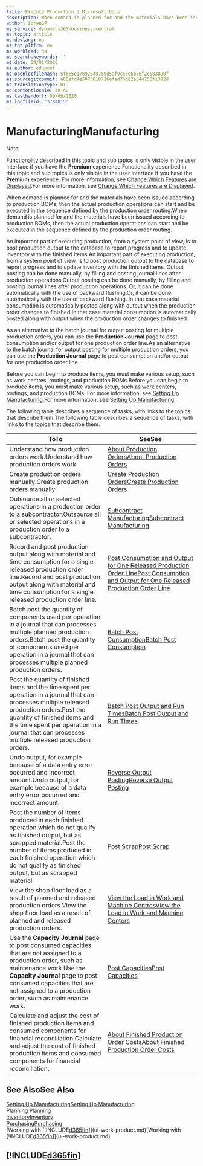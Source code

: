 ```yaml
---
title: Execute Production | Microsoft Docs
description: When demand is planned for and the materials have been issued according to production BOMs, then the actual production operations can start and be executed in the sequence defined by the production order routing.
author: SorenGP
ms.service: dynamics365-business-central
ms.topic: article
ms.devlang: na
ms.tgt_pltfrm: na
ms.workload: na
ms.search.keywords: ''
ms.date: 04/01/2020
ms.author: edupont
ms.openlocfilehash: 5f665e17892649759d5af9ce5e6b76f2c583890f
ms.sourcegitcommit: a80afd4e5075018716efad76d82a54e158f1392d
ms.translationtype: HT
ms.contentlocale: en-AU
ms.lasthandoff: 09/09/2020
ms.locfileid: "3784015"
---
```

# <a name="manufacturing"></a><span data-ttu-id="bc7ef-103">Manufacturing</span><span class="sxs-lookup"><span data-stu-id="bc7ef-103">Manufacturing</span></span>
> [!NOTE]
> <span data-ttu-id="bc7ef-104">Functionality described in this topic and sub topics is only visible in the user interface if you have the **Premium** experience.</span><span class="sxs-lookup"><span data-stu-id="bc7ef-104">Functionality described in this topic and sub topics is only visible in the user interface if you have the **Premium** experience.</span></span> <span data-ttu-id="bc7ef-105">For more information, see [Change Which Features are Displayed](ui-experiences.md).</span><span class="sxs-lookup"><span data-stu-id="bc7ef-105">For more information, see [Change Which Features are Displayed](ui-experiences.md).</span></span>

<span data-ttu-id="bc7ef-106">When demand is planned for and the materials have been issued according to production BOMs, then the actual production operations can start and be executed in the sequence defined by the production order routing.</span><span class="sxs-lookup"><span data-stu-id="bc7ef-106">When demand is planned for and the materials have been issued according to production BOMs, then the actual production operations can start and be executed in the sequence defined by the production order routing.</span></span>  

<span data-ttu-id="bc7ef-107">An important part of executing production, from a system point of view, is to post production output to the database to report progress and to update inventory with the finished items.</span><span class="sxs-lookup"><span data-stu-id="bc7ef-107">An important part of executing production, from a system point of view, is to post production output to the database to report progress and to update inventory with the finished items.</span></span> <span data-ttu-id="bc7ef-108">Output posting can be done manually, by filling and posting journal lines after production operations.</span><span class="sxs-lookup"><span data-stu-id="bc7ef-108">Output posting can be done manually, by filling and posting journal lines after production operations.</span></span> <span data-ttu-id="bc7ef-109">Or, it can be done automatically with the use of backward flushing.</span><span class="sxs-lookup"><span data-stu-id="bc7ef-109">Or, it can be done automatically with the use of backward flushing.</span></span> <span data-ttu-id="bc7ef-110">In that case material consumption is automatically posted along with output when the production order changes to finished.</span><span class="sxs-lookup"><span data-stu-id="bc7ef-110">In that case material consumption is automatically posted along with output when the production order changes to finished.</span></span>  

<span data-ttu-id="bc7ef-111">As an alternative to the batch journal for output posting for multiple production orders, you can use the **Production Journal** page to post consumption and/or output for one production order line.</span><span class="sxs-lookup"><span data-stu-id="bc7ef-111">As an alternative to the batch journal for output posting for multiple production orders, you can use the **Production Journal** page to post consumption and/or output for one production order line.</span></span>

<span data-ttu-id="bc7ef-112">Before you can begin to produce items, you must make various setup, such as work centres, routings, and production BOMs.</span><span class="sxs-lookup"><span data-stu-id="bc7ef-112">Before you can begin to produce items, you must make various setup, such as work centers, routings, and production BOMs.</span></span> <span data-ttu-id="bc7ef-113">For more information, see [Setting Up Manufacturing](production-configure-production-processes.md).</span><span class="sxs-lookup"><span data-stu-id="bc7ef-113">For more information, see [Setting Up Manufacturing](production-configure-production-processes.md).</span></span>

<span data-ttu-id="bc7ef-114">The following table describes a sequence of tasks, with links to the topics that describe them.</span><span class="sxs-lookup"><span data-stu-id="bc7ef-114">The following table describes a sequence of tasks, with links to the topics that describe them.</span></span>   

|<span data-ttu-id="bc7ef-115">**To**</span><span class="sxs-lookup"><span data-stu-id="bc7ef-115">**To**</span></span>|<span data-ttu-id="bc7ef-116">**See**</span><span class="sxs-lookup"><span data-stu-id="bc7ef-116">**See**</span></span>|  
|------------|-------------|  
|<span data-ttu-id="bc7ef-117">Understand how production orders work.</span><span class="sxs-lookup"><span data-stu-id="bc7ef-117">Understand how production orders work.</span></span>|[<span data-ttu-id="bc7ef-118">About Production Orders</span><span class="sxs-lookup"><span data-stu-id="bc7ef-118">About Production Orders</span></span>](production-about-production-orders.md)|
|<span data-ttu-id="bc7ef-119">Create production orders manually.</span><span class="sxs-lookup"><span data-stu-id="bc7ef-119">Create production orders manually.</span></span>|[<span data-ttu-id="bc7ef-120">Create Production Orders</span><span class="sxs-lookup"><span data-stu-id="bc7ef-120">Create Production Orders</span></span>](production-how-to-create-production-orders.md)|
|<span data-ttu-id="bc7ef-121">Outsource all or selected operations in a production order to a subcontractor.</span><span class="sxs-lookup"><span data-stu-id="bc7ef-121">Outsource all or selected operations in a production order to a subcontractor.</span></span>|[<span data-ttu-id="bc7ef-122">Subcontract Manufacturing</span><span class="sxs-lookup"><span data-stu-id="bc7ef-122">Subcontract Manufacturing</span></span>](production-how-to-subcontract-manufacturing.md)|
|<span data-ttu-id="bc7ef-123">Record and post production output along with material and time consumption for a single released production order line.</span><span class="sxs-lookup"><span data-stu-id="bc7ef-123">Record and post production output along with material and time consumption for a single released production order line.</span></span>|[<span data-ttu-id="bc7ef-124">Post Consumption and Output for One Released Production Order Line</span><span class="sxs-lookup"><span data-stu-id="bc7ef-124">Post Consumption and Output for One Released Production Order Line</span></span>](production-how-to-register-consumption-and-output.md)|  
|<span data-ttu-id="bc7ef-125">Batch post the quantity of components used per operation in a journal that can processes multiple planned production orders.</span><span class="sxs-lookup"><span data-stu-id="bc7ef-125">Batch post the quantity of components used per operation in a journal that can processes multiple planned production orders.</span></span>|[<span data-ttu-id="bc7ef-126">Batch Post Consumption</span><span class="sxs-lookup"><span data-stu-id="bc7ef-126">Batch Post Consumption</span></span>](production-how-to-post-consumption.md)|
|<span data-ttu-id="bc7ef-127">Post the quantity of finished items and the time spent per operation in a journal that can processes multiple released production orders.</span><span class="sxs-lookup"><span data-stu-id="bc7ef-127">Post the quantity of finished items and the time spent per operation in a journal that can processes multiple released production orders.</span></span>|[<span data-ttu-id="bc7ef-128">Batch Post Output and Run Times</span><span class="sxs-lookup"><span data-stu-id="bc7ef-128">Batch Post Output and Run Times</span></span>](production-how-to-post-output-quantity.md)|
|<span data-ttu-id="bc7ef-129">Undo output, for example because of a data entry error occurred and incorrect amount.</span><span class="sxs-lookup"><span data-stu-id="bc7ef-129">Undo output, for example because of a data entry error occurred and incorrect amount.</span></span>  |[<span data-ttu-id="bc7ef-130">Reverse Output Posting</span><span class="sxs-lookup"><span data-stu-id="bc7ef-130">Reverse Output Posting</span></span>](production-how-to-reverse-output-posting.md)|  
|<span data-ttu-id="bc7ef-131">Post the number of items produced in each finished operation which do not qualify as finished output, but as scrapped material.</span><span class="sxs-lookup"><span data-stu-id="bc7ef-131">Post the number of items produced in each finished operation which do not qualify as finished output, but as scrapped material.</span></span>|[<span data-ttu-id="bc7ef-132">Post Scrap</span><span class="sxs-lookup"><span data-stu-id="bc7ef-132">Post Scrap</span></span>](production-how-to-post-scrap.md)|
|<span data-ttu-id="bc7ef-133">View the shop floor load as a result of planned and released production orders.</span><span class="sxs-lookup"><span data-stu-id="bc7ef-133">View the shop floor load as a result of planned and released production orders.</span></span>|[<span data-ttu-id="bc7ef-134">View the Load in Work and Machine Centres</span><span class="sxs-lookup"><span data-stu-id="bc7ef-134">View the Load in Work and Machine Centers</span></span>](production-how-to-view-the-load-on-work-centers.md)|      
|<span data-ttu-id="bc7ef-135">Use the **Capacity Journal** page to post consumed capacities that are not assigned to a production order, such as maintenance work.</span><span class="sxs-lookup"><span data-stu-id="bc7ef-135">Use the **Capacity Journal** page to post consumed capacities that are not assigned to a production order, such as maintenance work.</span></span>|[<span data-ttu-id="bc7ef-136">Post Capacities</span><span class="sxs-lookup"><span data-stu-id="bc7ef-136">Post Capacities</span></span>](production-how-to-post-capacities.md)|  
|<span data-ttu-id="bc7ef-137">Calculate and adjust the cost of finished production items and consumed components for financial reconciliation.</span><span class="sxs-lookup"><span data-stu-id="bc7ef-137">Calculate and adjust the cost of finished production items and consumed components for financial reconciliation.</span></span>|[<span data-ttu-id="bc7ef-138">About Finished Production Order Costs</span><span class="sxs-lookup"><span data-stu-id="bc7ef-138">About Finished Production Order Costs</span></span>](finance-about-finished-production-order-costs.md)|  

## <a name="see-also"></a><span data-ttu-id="bc7ef-139">See Also</span><span class="sxs-lookup"><span data-stu-id="bc7ef-139">See Also</span></span>  
[<span data-ttu-id="bc7ef-140">Setting Up Manufacturing</span><span class="sxs-lookup"><span data-stu-id="bc7ef-140">Setting Up Manufacturing</span></span>](production-configure-production-processes.md)  
<span data-ttu-id="bc7ef-141">[Planning](production-planning.md)    </span><span class="sxs-lookup"><span data-stu-id="bc7ef-141">[Planning](production-planning.md)    </span></span>  
[<span data-ttu-id="bc7ef-142">Inventory</span><span class="sxs-lookup"><span data-stu-id="bc7ef-142">Inventory</span></span>](inventory-manage-inventory.md)  
[<span data-ttu-id="bc7ef-143">Purchasing</span><span class="sxs-lookup"><span data-stu-id="bc7ef-143">Purchasing</span></span>](purchasing-manage-purchasing.md)  
<span data-ttu-id="bc7ef-144">[Working with [!INCLUDE[d365fin](includes/d365fin_md.md)]](ui-work-product.md)</span><span class="sxs-lookup"><span data-stu-id="bc7ef-144">[Working with [!INCLUDE[d365fin](includes/d365fin_md.md)]](ui-work-product.md)</span></span>

## [!INCLUDE[d365fin](includes/free_trial_md.md)]  
